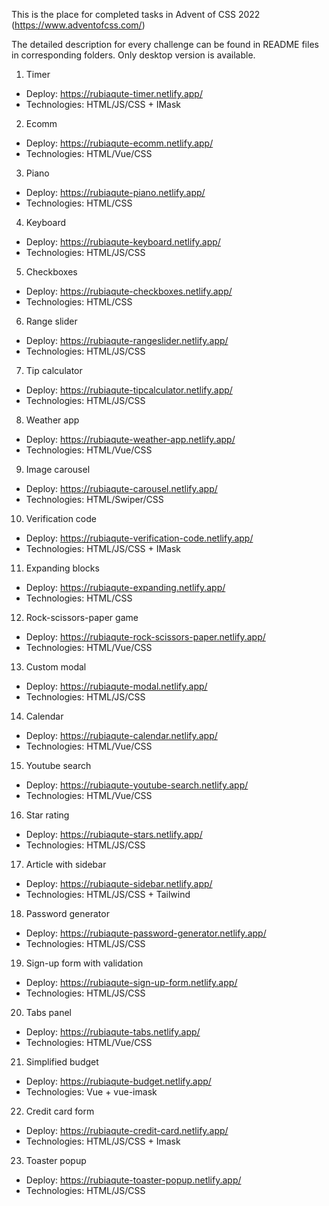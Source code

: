 This is the place for completed tasks in Advent of CSS 2022 (https://www.adventofcss.com/)

The detailed description for every challenge can be found in README files in corresponding folders.
Only desktop version is available.

1. Timer
- Deploy: https://rubiaqute-timer.netlify.app/
- Technologies: HTML/JS/CSS + IMask

2. Ecomm
- Deploy: https://rubiaqute-ecomm.netlify.app/
- Technologies: HTML/Vue/CSS

3. Piano
- Deploy: https://rubiaqute-piano.netlify.app/
- Technologies: HTML/CSS

4. Keyboard
- Deploy: https://rubiaqute-keyboard.netlify.app/
- Technologies: HTML/JS/CSS

5. Checkboxes
- Deploy: https://rubiaqute-checkboxes.netlify.app/
- Technologies: HTML/CSS

6. Range slider
- Deploy: https://rubiaqute-rangeslider.netlify.app/
- Technologies: HTML/JS/CSS

7. Tip calculator
- Deploy: https://rubiaqute-tipcalculator.netlify.app/
- Technologies: HTML/JS/CSS

8. Weather app
- Deploy: https://rubiaqute-weather-app.netlify.app/
- Technologies: HTML/Vue/CSS

9. Image carousel
- Deploy: https://rubiaqute-carousel.netlify.app/
- Technologies: HTML/Swiper/CSS

10. Verification code
- Deploy: https://rubiaqute-verification-code.netlify.app/
- Technologies: HTML/JS/CSS + IMask

11. Expanding blocks
- Deploy: https://rubiaqute-expanding.netlify.app/
- Technologies: HTML/CSS

12. Rock-scissors-paper game
- Deploy: https://rubiaqute-rock-scissors-paper.netlify.app/
- Technologies: HTML/Vue/CSS

13. Custom modal
- Deploy: https://rubiaqute-modal.netlify.app/
- Technologies: HTML/JS/CSS

14. Calendar
- Deploy: https://rubiaqute-calendar.netlify.app/
- Technologies: HTML/Vue/CSS

15. Youtube search
- Deploy: https://rubiaqute-youtube-search.netlify.app/
- Technologies: HTML/Vue/CSS

16. Star rating
- Deploy: https://rubiaqute-stars.netlify.app/
- Technologies: HTML/JS/CSS

17. Article with sidebar
- Deploy: https://rubiaqute-sidebar.netlify.app/
- Technologies: HTML/JS/CSS + Tailwind

18. Password generator
- Deploy: https://rubiaqute-password-generator.netlify.app/
- Technologies: HTML/JS/CSS

19. Sign-up form with validation
- Deploy: https://rubiaqute-sign-up-form.netlify.app/
- Technologies: HTML/JS/CSS

20. Tabs panel
- Deploy: https://rubiaqute-tabs.netlify.app/
- Technologies: HTML/Vue/CSS

21. Simplified budget
- Deploy: https://rubiaqute-budget.netlify.app/
- Technologies: Vue + vue-imask

22. Credit card form
- Deploy: https://rubiaqute-credit-card.netlify.app/
- Technologies: HTML/JS/CSS + Imask

23. Toaster popup
- Deploy: https://rubiaqute-toaster-popup.netlify.app/
- Technologies: HTML/JS/CSS

